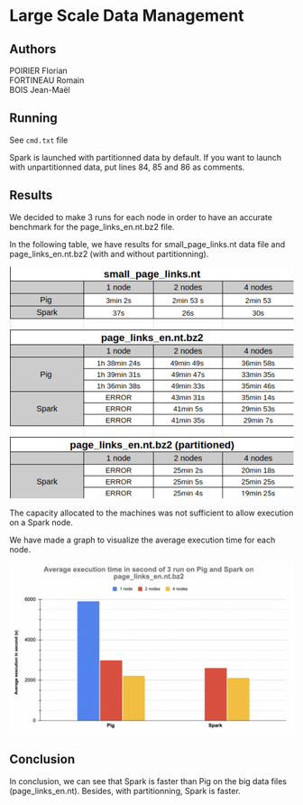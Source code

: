# Large Scale Data Management

## Authors

POIRIER Florian\
FORTINEAU Romain\
BOIS Jean-Maël

## Running

See `cmd.txt` file

Spark is launched with partitionned data by default. If you want to launch with unpartitionned data, put lines 84, 85 and 86 as comments.

## Results

We decided to make 3 runs for each node in order to have an accurate benchmark for the page_links_en.nt.bz2 file.

In the following table, we have results for small_page_links.nt data file and page_links_en.nt.bz2 (with and without partitionning).

![](result/results.png)

The capacity allocated to the machines was not sufficient to allow execution on a Spark node.

We have made a graph to visualize the average execution time for each node. 

![](result/graphResults.png)



## Conclusion

In conclusion, we can see that Spark is faster than Pig on the big data files (page_links_en.nt). Besides, with partitionning, Spark is faster.
